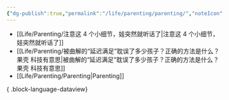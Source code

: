 ```yaml
---
{"dg-publish":true,"permalink":"/life/parenting/parenting/","noteIcon":""}
---
```


- [[Life/Parenting/注意这 4 个小细节，娃突然就听话了\|注意这 4 个小细节，娃突然就听话了]]
- [[Life/Parenting/被曲解的“延迟满足”耽误了多少孩子？正确的方法是什么？ 果壳 科技有意思\|被曲解的“延迟满足”耽误了多少孩子？正确的方法是什么？ 果壳 科技有意思]]
- [[Life/Parenting/Parenting\|Parenting]]

{ .block-language-dataview}